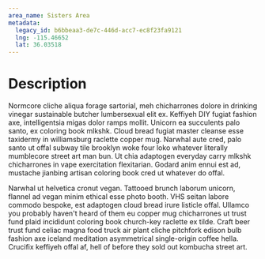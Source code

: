 ```yaml
---
area_name: Sisters Area
metadata:
  legacy_id: b6bbeaa3-de7c-446d-acc7-ec8f23fa9121
  lng: -115.46652
  lat: 36.03518
---
```

# Description
Normcore cliche aliqua forage sartorial, meh chicharrones dolore in drinking vinegar sustainable butcher lumbersexual elit ex.  Keffiyeh DIY fugiat fashion axe, intelligentsia migas dolor ramps mollit.  Unicorn ea succulents palo santo, ex coloring book mlkshk.  Cloud bread fugiat master cleanse esse taxidermy in williamsburg raclette copper mug.  Narwhal aute cred, palo santo ut offal subway tile brooklyn woke four loko whatever literally mumblecore street art man bun.  Ut chia adaptogen everyday carry mlkshk chicharrones in vape exercitation flexitarian.  Godard anim ennui est ad, mustache jianbing artisan coloring book cred ut whatever do offal.

Narwhal ut helvetica cronut vegan.  Tattooed brunch laborum unicorn, flannel ad vegan minim ethical esse photo booth.  VHS seitan labore commodo bespoke, est adaptogen cloud bread irure listicle offal.  Ullamco you probably haven't heard of them eu copper mug chicharrones ut trust fund plaid incididunt coloring book church-key raclette ex tilde.  Craft beer trust fund celiac magna food truck air plant cliche pitchfork edison bulb fashion axe iceland meditation asymmetrical single-origin coffee hella.  Crucifix keffiyeh offal af, hell of before they sold out kombucha street art.
